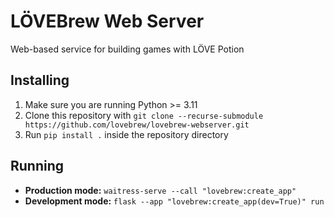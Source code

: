 # LÖVEBrew Web Server

Web-based service for building games with LÖVE Potion

## Installing

1. Make sure you are running Python >= 3.11
2. Clone this repository with `git clone --recurse-submodule https://github.com/lovebrew/lovebrew-webserver.git`
3. Run `pip install .` inside the repository directory

## Running

- **Production mode:** `waitress-serve --call "lovebrew:create_app"`
- **Development mode:** `flask --app "lovebrew:create_app(dev=True)" run`
